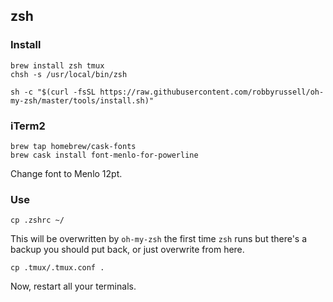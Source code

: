 ## zsh

### Install

```shell
brew install zsh tmux
chsh -s /usr/local/bin/zsh
```

```shell
sh -c "$(curl -fsSL https://raw.githubusercontent.com/robbyrussell/oh-my-zsh/master/tools/install.sh)"
```

### iTerm2

```shell
brew tap homebrew/cask-fonts
brew cask install font-menlo-for-powerline
```

Change font to Menlo 12pt.

### Use

```shell
cp .zshrc ~/
```

This will be overwritten by `oh-my-zsh`  the first time `zsh` runs but there's a backup you should put back, or just overwrite from here.

```shell
cp .tmux/.tmux.conf .
```

Now, restart all your terminals.
